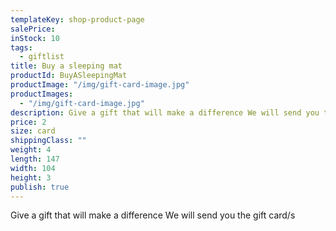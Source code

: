 ```yaml
---
templateKey: shop-product-page
salePrice:
inStock: 10
tags:
  - giftlist
title: Buy a sleeping mat
productId: BuyASleepingMat
productImage: "/img/gift-card-image.jpg"
productImages:
  - "/img/gift-card-image.jpg"
description: Give a gift that will make a difference We will send you the gift card/s
price: 2
size: card
shippingClass: ""
weight: 4
length: 147
width: 104
height: 3
publish: true
---
```


Give a gift that will make a difference We will send you the gift card/s
